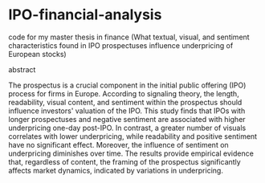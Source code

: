 # IPO-financial-analysis
code for my master thesis in finance (What textual, visual, and sentiment characteristics found in IPO prospectuses influence underpricing of European stocks)


abstract

The prospectus is a crucial component in the initial public offering (IPO) process for firms in Europe. According to signaling theory, the length, readability, visual content, and sentiment within the prospectus should influence investors' valuation of the IPO. This study finds that IPOs with longer prospectuses and negative sentiment are associated with higher underpricing one-day post-IPO. In contrast, a greater number of visuals correlates with lower underpricing, while readability and positive sentiment have no significant effect. Moreover, the influence of sentiment on underpricing diminishes over time. The results provide empirical evidence that, regardless of content, the framing of the prospectus significantly affects market dynamics, indicated by variations in underpricing.
